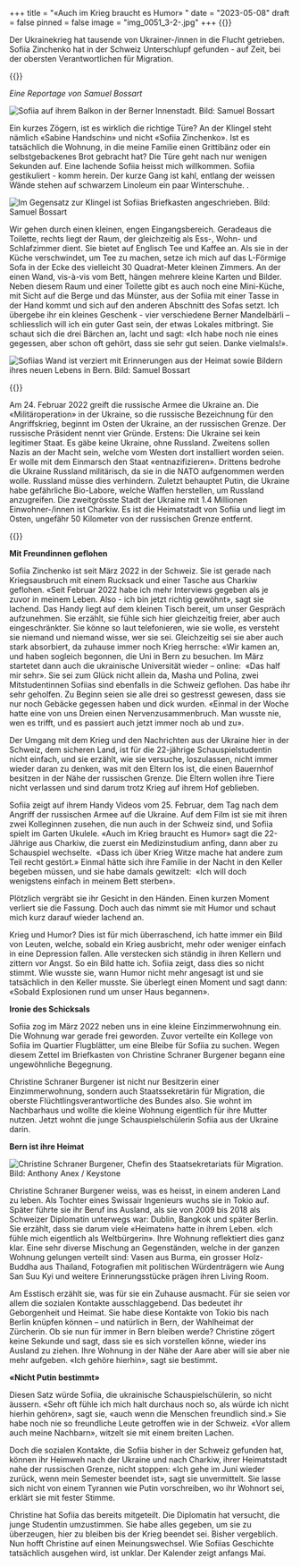 +++
title = "«Auch im Krieg braucht es Humor» "
date = "2023-05-08"
draft = false
pinned = false
image = "img_0051_3-2-.jpg"
+++
{{<lead>}}

Der Ukrainekrieg hat tausende von Ukrainer-/innen in die Flucht getrieben. Sofiia Zinchenko hat in der Schweiz Unterschlupf gefunden - auf Zeit, bei der obersten Verantwortlichen für Migration.

{{</lead>}}

*Eine Reportage von Samuel Bossart*

![Sofiia auf ihrem Balkon in der Berner Innenstadt. Bild: Samuel Bossart](img_0051_3-2-.jpg)

Ein kurzes Zögern, ist es wirklich die richtige Türe? An der Klingel steht nämlich «Sabine Handschin» und nicht «Sofiia Zinchenko». Ist es tatsächlich die Wohnung, in die meine Familie einen Grittibänz oder ein selbstgebackenes Brot gebracht hat? Die Türe geht nach nur wenigen Sekunden auf. Eine lachende Sofiia heisst mich willkommen. Sofiia gestikuliert - komm herein. Der kurze Gang ist kahl, entlang der weissen Wände stehen auf schwarzem Linoleum ein paar Winterschuhe. . 

![Im Gegensatz zur Klingel ist Sofiias Briefkasten angeschrieben. Bild: Samuel Bossart](67a9def9-2768-447c-b7ff-e3ebd82bc1bb.jpg)

Wir gehen durch einen kleinen, engen Eingangsbereich. Geradeaus die Toilette, rechts liegt der Raum, der gleichzeitig als Ess-, Wohn- und Schlafzimmer dient. Sie bietet auf Englisch Tee und Kaffee an. Als sie in der Küche verschwindet, um Tee zu machen, setze ich mich auf das L-Förmige Sofa in der Ecke des vielleicht 30 Quadrat-Meter kleinen Zimmers. An der einen Wand, vis-à-vis vom Bett, hängen mehrere kleine Karten und Bilder. Neben diesem Raum und einer Toilette gibt es auch noch eine Mini-Küche, mit Sicht auf die Berge und das Münster, aus der Sofiia mit einer Tasse in der Hand kommt und sich auf den anderen Abschnitt des Sofas setzt. Ich übergebe ihr ein kleines Geschenk - vier verschiedene Berner Mandelbärli – schliesslich will ich ein guter Gast sein, der etwas Lokales mitbringt. Sie schaut sich die drei Bärchen an, lacht und sagt: «Ich habe noch nie eines gegessen, aber schon oft gehört, dass sie sehr gut seien. Danke vielmals!». 

![Sofiias Wand ist verziert mit Erinnerungen aus der Heimat sowie Bildern ihres neuen Lebens in Bern.   Bild: Samuel Bossart](img_0047-1-.jpg)

{{<box>}}

Am 24. Februar 2022 greift die russische Armee die Ukraine an. Die «Militäroperation» in der Ukraine, so die russische Bezeichnung für den Angriffskrieg, beginnt im Osten der Ukraine, an der russischen Grenze. Der russische Präsident nennt vier Gründe. Erstens: Die Ukraine sei kein legitimer Staat. Es gäbe keine Ukraine, ohne Russland. Zweitens sollen Nazis an der Macht sein, welche vom Westen dort installiert  worden seien. Er wolle mit dem Einmarsch den Staat «entnazifizieren». Drittens bedrohe die Ukraine Russland militärisch, da sie in die NATO aufgenommen werden wolle. Russland müsse dies verhindern. Zuletzt behauptet Putin, die Ukraine habe gefährliche Bio-Labore, welche Waffen herstellen, um Russland anzugreifen. Die zweitgrösste Stadt der Ukraine mit 1.4 Millionen Einwohner-/innen ist  Charkiw. Es ist die Heimatstadt von Sofiia und liegt im Osten, ungefähr 50 Kilometer von der russischen Grenze entfernt. 

{{</box>}}

**Mit Freundinnen geflohen**

Sofiia Zinchenko ist seit März 2022 in der Schweiz. Sie ist gerade nach Kriegsausbruch mit einem Rucksack und einer Tasche aus Charkiw geflohen. «Seit Februar 2022 habe ich mehr Interviews gegeben als je zuvor in meinem Leben. Also - ich bin jetzt richtig gewöhnt», sagt sie lachend. Das Handy liegt auf dem kleinen Tisch bereit, um unser Gespräch aufzunehmen. Sie erzählt, sie fühle sich hier gleichzeitig freier, aber auch eingeschränkter. Sie könne so laut telefonieren, wie sie wolle, es versteht sie niemand und niemand wisse, wer sie sei. Gleichzeitig sei sie aber auch stark absorbiert, da zuhause immer noch Krieg herrsche: «Wir kamen an, und haben sogleich begonnen, die Uni in Bern zu besuchen. Im März startetet dann auch die ukrainische Universität wieder – online:  «Das half mir sehr». Sie sei zum Glück nicht allein da, Masha und Polina, zwei Mitstudentinnen Sofiias sind ebenfalls in die Schweiz geflohen. Das habe ihr sehr geholfen. Zu Beginn seien sie alle drei so gestresst gewesen, dass sie nur noch Gebäcke gegessen haben und dick wurden. «Einmal in der Woche hatte eine von uns Dreien einen Nervenzusammenbruch. Man wusste nie, wen es trifft, und es passiert auch jetzt immer noch ab und zu». 

Der Umgang mit dem Krieg und den Nachrichten aus der Ukraine hier in der Schweiz, dem sicheren Land, ist für die 22-jährige Schauspielstudentin nicht einfach, und sie erzählt, wie sie versuche, loszulassen, nicht immer wieder daran zu denken, was mit den Eltern los ist, die einen Bauernhof besitzen in der Nähe der russischen Grenze. Die Eltern wollen ihre Tiere nicht verlassen und sind darum trotz Krieg auf ihrem Hof geblieben. 

Sofiia zeigt auf ihrem Handy Videos vom 25. Februar, dem Tag nach dem Angriff der russischen Armee auf die Ukraine. Auf dem Film ist sie mit ihren zwei Kolleginnen zusehen, die nun auch in der Schweiz sind, und Sofiia spielt im Garten Ukulele. «Auch im Krieg braucht es Humor» sagt die 22-Jährige aus Charkiw, die zuerst ein Medizinstudium anfing, dann aber zu Schauspiel wechselte.  «Dass ich über Krieg Witze mache hat andere zum Teil recht gestört.» Einmal hätte sich ihre Familie in der Nacht in den Keller begeben müssen, und sie habe damals gewitzelt:  «Ich will doch wenigstens einfach in meinem Bett sterben». 

Plötzlich vergräbt sie ihr Gesicht in den Händen. Einen kurzen Moment verliert sie die Fassung. Doch auch das nimmt sie mit Humor und schaut mich kurz darauf wieder lachend an. 

Krieg und Humor? Dies ist für mich überraschend, ich hatte immer ein Bild von Leuten, welche, sobald ein Krieg ausbricht, mehr oder weniger einfach in eine Depression fallen. Alle verstecken sich ständig in ihren Kellern und zittern vor Angst. So ein Bild hatte ich. Sofiia zeigt, dass dies so nicht stimmt. Wie wusste sie, wann Humor nicht mehr angesagt ist und sie tatsächlich in den Keller musste. Sie überlegt einen Moment und sagt dann: «Sobald Explosionen rund um unser Haus begannen». 

**Ironie des Schicksals** 

Sofiia zog im März 2022 neben uns in eine kleine Einzimmerwohnung ein. Die Wohnung war gerade frei geworden. Zuvor verteilte ein Kollege von Sofiia im Quartier Flugblätter, um eine Bleibe für Sofiia zu suchen. Wegen diesem Zettel im Briefkasten von Christine Schraner Burgener begann eine ungewöhnliche Begegnung. 

Christine Schraner Burgener ist nicht nur Besitzerin einer Einzimmerwohnung, sondern auch Staatssekretärin für Migration, die oberste Flüchtlingsverantwortliche des Bundes also. Sie wohnt im Nachbarhaus und wollte die kleine Wohnung eigentlich für ihre Mutter nutzen. Jetzt wohnt die junge Schauspielschülerin Sofiia aus der Ukraine darin. 

**Bern ist ihre Heimat**

![Christine Schraner Burgener, Chefin des Staatsekretariats für Migration. Bild: Anthony Anex / Keystone](christine-1-.jpg)

Christine Schraner Burgener weiss, was es heisst, in einem anderen Land zu leben. Als Tochter eines Swissair Ingenieurs wuchs sie in Tokio auf. Später führte sie ihr Beruf ins Ausland, als sie von 2009 bis 2018 als Schweizer Diplomatin unterwegs war: Dublin, Bangkok und später Berlin. Sie erzählt, dass sie darum viele «Heimaten» hatte in ihrem Leben. «Ich fühle mich eigentlich als Weltbürgerin». Ihre Wohnung reflektiert dies ganz klar. Eine sehr diverse Mischung an Gegenständen, welche in der ganzen Wohnung gelungen verteilt sind: Vasen aus Burma, ein grosser Holz-Buddha aus Thailand, Fotografien mit politischen Würdenträgern wie Aung San Suu Kyi und weitere Erinnerungsstücke prägen ihren Living Room. 

Am Esstisch erzählt sie, was für sie ein Zuhause ausmacht. Für sie seien vor allem die sozialen Kontakte ausschlaggebend. Das bedeutet ihr Geborgenheit und Heimat. Sie habe diese Kontakte von Tokio bis nach Berlin knüpfen können – und natürlich in Bern, der Wahlheimat der Zürcherin. Ob sie nun für immer in Bern bleiben werde? Christine zögert keine Sekunde und sagt, dass sie es sich vorstellen könne, wieder ins Ausland zu ziehen. Ihre Wohnung in der Nähe der Aare aber will sie aber nie mehr aufgeben. «Ich gehöre hierhin», sagt sie bestimmt.

**«Nicht Putin bestimmt»**

Diesen Satz würde Sofiia, die ukrainische Schauspielschülerin, so nicht äussern. «Sehr oft fühle ich mich halt durchaus noch so, als würde ich nicht hierhin gehören», sagt sie, «auch wenn die Menschen freundlich sind.» Sie habe noch nie so freundliche Leute getroffen wie in der Schweiz. «Vor allem auch meine Nachbarn», witzelt sie mit einem breiten Lachen. 

Doch die sozialen Kontakte, die Sofiia bisher in der Schweiz gefunden hat, können ihr Heimweh nach der Ukraine und nach Charkiw, ihrer Heimatstadt nahe der russischen Grenze, nicht stoppen: «Ich gehe im Juni wieder zurück, wenn mein Semester beendet ist», sagt sie unvermittelt. Sie lasse sich nicht von einem Tyrannen wie Putin vorschreiben, wo ihr Wohnort sei, erklärt sie mit fester Stimme.  

Christine hat Sofiia das bereits mitgeteilt. Die Diplomatin hat versucht, die junge Studentin umzustimmen. Sie habe alles gegeben, um sie zu überzeugen, hier zu bleiben bis der Krieg beendet sei. Bisher vergeblich. Nun hofft Christine auf einen Meinungswechsel. Wie Sofiias Geschichte tatsächlich ausgehen wird, ist unklar. Der Kalender zeigt anfangs Mai.